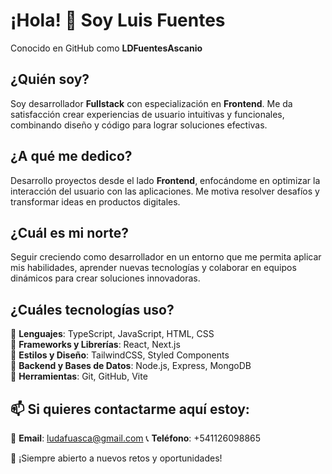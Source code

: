 # ¡Hola! 👋 Soy Luis Fuentes

Conocido en GitHub como **LDFuentesAscanio**

## ¿Quién soy?

Soy desarrollador **Fullstack** con especialización en **Frontend**. Me da satisfacción crear experiencias de usuario intuitivas y funcionales, combinando diseño y código para lograr soluciones efectivas.

## ¿A qué me dedico?

Desarrollo proyectos desde el lado **Frontend**, enfocándome en optimizar la interacción del usuario con las aplicaciones. Me motiva resolver desafíos y transformar ideas en productos digitales.

## ¿Cuál es mi norte?

Seguir creciendo como desarrollador en un entorno que me permita aplicar mis habilidades, aprender nuevas tecnologías y colaborar en equipos dinámicos para crear soluciones innovadoras.

## ¿Cuáles tecnologías uso?

🔹 **Lenguajes**: TypeScript, JavaScript, HTML, CSS  
🔹 **Frameworks y Librerías**: React, Next.js  
🔹 **Estilos y Diseño**: TailwindCSS, Styled Components  
🔹 **Backend y Bases de Datos**: Node.js, Express, MongoDB  
🔹 **Herramientas**: Git, GitHub, Vite

## 📫 Si quieres contactarme aquí estoy:

📧 **Email**: ludafuasca@gmail.com
📞 **Teléfono**: +541126098865

🚀 ¡Siempre abierto a nuevos retos y oportunidades!
